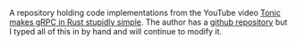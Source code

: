 A repository holding code implementations from the YouTube video
[Tonic makes gRPC in Rust stupidly simple](https://www.youtube.com/watch?v=kerKXChDmsE&list=PLBLbwsbNpWhcy8w-huzOI2dh2H67OBmxQ&index=101). The author has
a [github repository](https://github.com/dreamsofcode-io/grpcalculator-rs) but I typed all of this in by hand and will continue to modify it.

